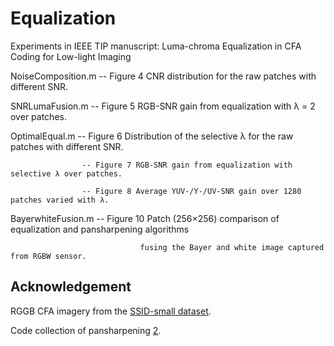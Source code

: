 Equalization
============
Experiments in IEEE TIP manuscript: Luma-chroma Equalization in CFA Coding for Low-light Imaging

NoiseComposition.m  -- Figure 4 CNR distribution for the raw patches with different SNR.

SNRLumaFusion.m     -- Figure 5 RGB-SNR gain from equalization with λ = 2 over patches.

OptimalEqual.m      -- Figure 6 Distribution of the selective λ for the raw patches with different SNR.

                    -- Figure 7 RGB-SNR gain from equalization with selective λ over patches.

                    -- Figure 8 Average YUV-/Y-/UV-SNR gain over 1280 patches varied with λ.

BayerwhiteFusion.m  -- Figure 10 Patch (256×256) comparison of equalization and pansharpening algorithms

                                 fusing the Bayer and white image captured from RGBW sensor.


## Acknowledgement

RGGB CFA imagery from the [SSID-small dataset][1].

Code collection of pansharpening [2].

[1]: https://www.eecs.yorku.ca/~kamel/sidd/dataset.php

[2]: https://github.com/sjtrny/FuseBox/blob/master/README.md
